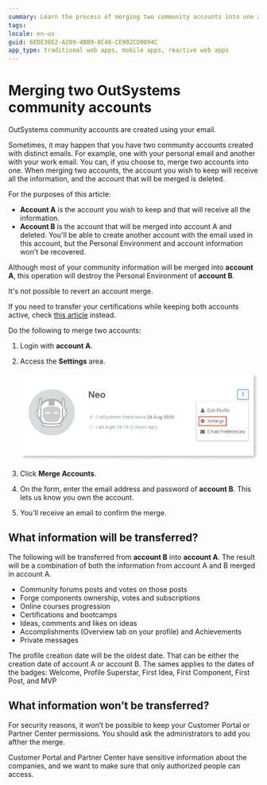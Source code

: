 ```yaml
---
summary: Learn the process of merging two community accounts into one and what information will be transferred.
tags:
locale: en-us
guid: 6EDE38E2-A209-4BB9-8C48-CE902CD0094C
app_type: traditional web apps, mobile apps, reactive web apps
---
```


# Merging two OutSystems community accounts

OutSystems community accounts are created using your email. 

Sometimes, it may happen that you have two community accounts created with distinct emails. For example, one with your personal email and another with your work email. You can, if you choose to, merge two accounts into one.
When merging two accounts, the account you wish to keep will receive all the information, and the account that will be merged is deleted.

For the purposes of this article:

* **Account A** is the account you wish to keep and that will receive all the information.
* **Account B** is the account that will be merged into account A and deleted. You'll be able to create another account with the email used in this account, but the Personal Environment and account information won't be recovered.

<div class="warning" markdown="1">

Although most of your community information will be merged into **account A**, this operation will destroy the Personal Environment of **account B**.

It's not possible to revert an account merge.

</div>

If you need to transfer your certifications while keeping both accounts active, check [this article](./training/transfer-certification.md) instead.

Do the following to merge two accounts:

1. Login with **account A**.
1. Access the **Settings** area.

    ![Change the settings of your OutSystems account](images/change-community-pw-settings.png)

1. Click **Merge Accounts**.
1. On the form, enter the email address and password of **account B**. This lets us know you own the account.
1. You'll receive an email to confirm the merge.

## What information will be transferred?

The following will be transferred from **account B** into **account A**. The result will be a combination of both the information from account A and B merged in account A.


* Community forums posts and votes on those posts
* Forge components ownership, votes and subscriptions
* Online courses progression
* Certifications and bootcamps
* Ideas, comments and likes on ideas
* Accomplishments (Overview tab on your profile) and Achievements
* Private messages

<div class="info" markdown="1">

The profile creation date will be the oldest date. That can be either the creation date of account A or account B. The sames applies to the dates of the badges: Welcome, Profile Superstar, First Idea, First Component, First Post, and MVP

</div>


## What information won’t be transferred?

For security reasons, it won’t be possible to keep your Customer Portal or Partner Center permissions. You should ask the administrators to add you afther the merge.

Customer Portal and Partner Center have sensitive information about the companies, and we want to make sure that only authorized people can access.
